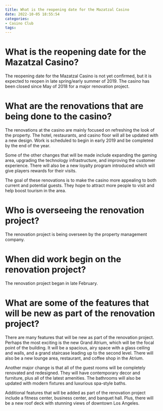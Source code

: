 ```yaml
---
title: What is the reopening date for the Mazatzal Casino 
date: 2022-10-05 18:55:54
categories:
- Casino Club
tags:
---
```



#  What is the reopening date for the Mazatzal Casino? 

The reopening date for the Mazatzal Casino is not yet confirmed, but it is expected to reopen in late spring/early summer of 2019. The casino has been closed since May of 2018 for a major renovation project.

#  What are the renovations that are being done to the casino? 

The renovations at the casino are mainly focused on refreshing the look of the property. The hotel, restaurants, and casino floor will all be updated with a new design. Work is scheduled to begin in early 2019 and be completed by the end of the year.

Some of the other changes that will be made include expanding the gaming area, upgrading the technology infrastructure, and improving the customer experience. There will also be a new loyalty program introduced which will give players rewards for their visits.

The goal of these renovations is to make the casino more appealing to both current and potential guests. They hope to attract more people to visit and help boost tourism in the area.

#  Who is overseeing the renovation project? 

The renovation project is being overseen by the property management company.

#  When did work begin on the renovation project? 

The renovation project began in late February.

#  What are some of the features that will be new as part of the renovation project?

There are many features that will be new as part of the renovation project. Perhaps the most exciting is the new Grand Atrium, which will be the focal point of the building. It will be a spacious, airy space with a glass ceiling and walls, and a grand staircase leading up to the second level. There will also be a new lounge area, restaurant, and coffee shop in the Atrium.

Another major change is that all of the guest rooms will be completely renovated and redesigned. They will have contemporary decor and furniture, plus all of the latest amenities. The bathrooms will also be updated with modern fixtures and luxurious spa-style baths.

Additional features that will be added as part of the renovation project include a fitness center, business center, and banquet hall. Plus, there will be a new roof deck with stunning views of downtown Los Angeles.